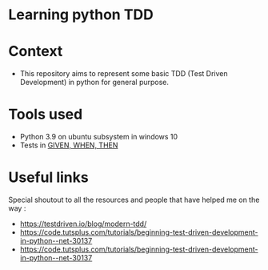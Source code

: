 # Learning python TDD

# Context

* This repository aims to represent some basic TDD (Test Driven Development) in python for general purpose.

# Tools used

* Python 3.9 on ubuntu subsystem in windows 10
* Tests in [GIVEN, WHEN, THEN](https://martinfowler.com/bliki/GivenWhenThen.html)


# Useful links
Special shoutout to all the resources and people that have helped me on the way :
* https://testdriven.io/blog/modern-tdd/
* https://code.tutsplus.com/tutorials/beginning-test-driven-development-in-python--net-30137
* https://code.tutsplus.com/tutorials/beginning-test-driven-development-in-python--net-30137
